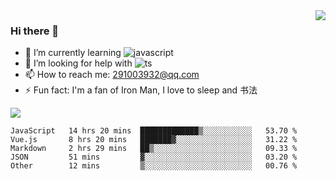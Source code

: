 <img align='right' src='https://github-readme-stats.vercel.app/api?username=niaogege&show_icons=true&theme=radical'/>

### Hi there 👋

- 🌱 I’m currently learning ![javascript](https://img.shields.io/badge/javacript-learn-orange)
- 🤔 I’m looking for help with ![ts](https://img.shields.io/badge/ts-learn-yellow)
- 📫 How to reach me: 291003932@qq.com
- ⚡ Fun fact:  I'm a fan of Iron Man, I love to sleep and 书法

![](https://github-readme-stats.vercel.app/api/top-langs/?username=niaogege&layout=compact)

<!--START_SECTION:waka-->
```text
JavaScript   14 hrs 20 mins  █████████████▒░░░░░░░░░░░   53.70 % 
Vue.js       8 hrs 20 mins   ███████▓░░░░░░░░░░░░░░░░░   31.22 % 
Markdown     2 hrs 29 mins   ██▒░░░░░░░░░░░░░░░░░░░░░░   09.33 % 
JSON         51 mins         ▓░░░░░░░░░░░░░░░░░░░░░░░░   03.20 % 
Other        12 mins         ▒░░░░░░░░░░░░░░░░░░░░░░░░   00.76 % 
```
<!--END_SECTION:waka-->
